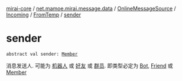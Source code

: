 [mirai-core](../../../../index.md) / [net.mamoe.mirai.message.data](../../../index.md) / [OnlineMessageSource](../../index.md) / [Incoming](../index.md) / [FromTemp](index.md) / [sender](./sender.md)

# sender

`abstract val sender: `[`Member`](../../../../net.mamoe.mirai.contact/-member/index.md)

消息发送人. 可能为 [机器人](../../../../net.mamoe.mirai/-bot/index.md) 或 [好友](../../../../net.mamoe.mirai.contact/-friend/index.md) 或 [群员](../../../../net.mamoe.mirai.contact/-member/index.md).
即类型必定为 [Bot](../../../../net.mamoe.mirai/-bot/index.md), [Friend](../../../../net.mamoe.mirai.contact/-friend/index.md) 或 [Member](../../../../net.mamoe.mirai.contact/-member/index.md)

